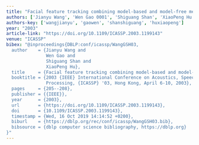 ```yaml
---
title: "Facial feature tracking combining model-based and model-free method"
authors: ['Jianyu Wang', 'Wen Gao 0001', 'Shiguang Shan', 'XiaoPeng Hu']
authors-key: ['wangjianyu', 'gaowen', 'shanshiguang', 'huxiaopeng']
year: "2003"
article-link: "https://doi.org/10.1109/ICASSP.2003.1199143"
venue: "ICASSP"
bibex: "@inproceedings{DBLP:conf/icassp/WangGSH03,
  author    = {Jianyu Wang and
               Wen Gao and
               Shiguang Shan and
               XiaoPeng Hu},
  title     = {Facial feature tracking combining model-based and model-free method},
  booktitle = {2003 {IEEE} International Conference on Acoustics, Speech, and Signal
               Processing, {ICASSP} '03, Hong Kong, April 6-10, 2003},
  pages     = {205--208},
  publisher = {{IEEE}},
  year      = {2003},
  url       = {https://doi.org/10.1109/ICASSP.2003.1199143},
  doi       = {10.1109/ICASSP.2003.1199143},
  timestamp = {Wed, 16 Oct 2019 14:14:52 +0200},
  biburl    = {https://dblp.org/rec/conf/icassp/WangGSH03.bib},
  bibsource = {dblp computer science bibliography, https://dblp.org}
}"
---
```

